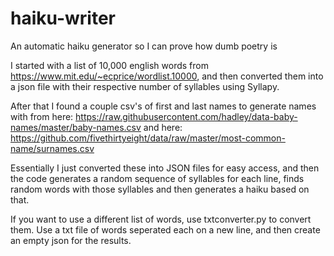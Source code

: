 # haiku-writer
An automatic haiku generator so I can prove how dumb poetry is

I started with a list of 10,000 english words from https://www.mit.edu/~ecprice/wordlist.10000, and then converted them into a json file with their respective number of syllables using Syllapy.

After that I found a couple csv's of first and last names to generate names with from here: https://raw.githubusercontent.com/hadley/data-baby-names/master/baby-names.csv and here: https://github.com/fivethirtyeight/data/raw/master/most-common-name/surnames.csv

Essentially I just converted these into JSON files for easy access, and then the code generates a random sequence of syllables for each line, finds random words with those syllables and then generates a haiku based on that.

If you want to use a different list of words, use txtconverter.py to convert them. Use a txt file of words seperated each on a new line, and then create an empty json for the results.
